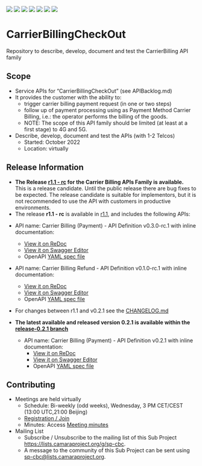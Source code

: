 <a href="https://github.com/camaraproject/CarrierBillingCheckOut/commits/" title="Last Commit"><img src="https://img.shields.io/github/last-commit/camaraproject/CarrierBillingCheckOut?style=plastic"></a>
<a href="https://github.com/camaraproject/CarrierBillingCheckOut/issues" title="Open Issues"><img src="https://img.shields.io/github/issues/camaraproject/CarrierBillingCheckOut?style=plastic"></a>
<a href="https://github.com/camaraproject/CarrierBillingCheckOut/pulls" title="Open Pull Requests"><img src="https://img.shields.io/github/issues-pr/camaraproject/CarrierBillingCheckOut?style=plastic"></a>
<a href="https://github.com/camaraproject/CarrierBillingCheckOut/graphs/contributors" title="Contributors"><img src="https://img.shields.io/github/contributors/camaraproject/CarrierBillingCheckOut?style=plastic"></a>
<a href="https://github.com/camaraproject/CarrierBillingCheckOut" title="Repo Size"><img src="https://img.shields.io/github/repo-size/camaraproject/CarrierBillingCheckOut?style=plastic"></a>
<a href="https://github.com/camaraproject/CarrierBillingCheckOut/blob/main/LICENSE" title="License"><img src="https://img.shields.io/badge/License-Apache%202.0-green.svg?style=plastic"></a>
<a href="https://github.com/camaraproject/CarrierBillingCheckOut/releases/latest" title="Latest Release"><img src="https://img.shields.io/github/release/camaraproject/CarrierBillingCheckOut?style=plastic"></a>

# CarrierBillingCheckOut
Repository to describe, develop, document and test the CarrierBilling API family

## Scope
* Service APIs for “CarrierBillingCheckOut” (see APIBacklog.md)  
* It provides the customer with the ability to: 
  * trigger carrier billing payment request (in one or two steps) 
  * follow up of payment processing using as Payment Method Carrier Billing, i.e.: the operator performs the billing of the goods.
  * NOTE: The scope of this API family should be limited (at least at a first stage) to 4G and 5G.
* Describe, develop, document and test the APIs (with 1-2 Telcos)  
  * Started: October 2022
  * Location: virtually  

## Release Information
<!-- Use/uncomment one or multiple the following options -->
<!-- Pre-releases of this sub project are available in https://github.com/camaraproject/§repo_name§/releases -->
<!-- The latest public release is available here: https://github.com/camaraproject/§repo_name§/releases/latest -->
<!-- For changes see [CHANGELOG.md](https://github.com/camaraproject/§repo_name§/blob/main/CHANGELOG.md) -->
* **The Release [r1.1 - rc](https://github.com/camaraproject/CarrierBillingCheckOut/blob/main/CHANGELOG.md#r1.1---rc) for the Carrier Billing APIs Family is available.**
<br>This is a release candidate. Until the public release there are bug fixes to be expected. The release candidate is suitable for implementors, but it is not recommended to use the API with customers in productive environments.
* The release **r1.1 - rc** is available in [r1.1](https://github.com/camaraproject/CarrierBillingCheckOut/tree/r1.1), and includes the following APIs:
- API name: Carrier Billing (Payment) - API Definition v0.3.0-rc.1 with inline documentation:
  - [View it on ReDoc](https://redocly.github.io/redoc/?url=https://raw.githubusercontent.com/camaraproject/CarrierBillingCheckOut/r1.1/code/API_definitions/carrier_billing.yaml&nocors)
  - [View it on Swagger Editor](https://editor.swagger.io/?url=https://raw.githubusercontent.com/camaraproject/CarrierBillingCheckOut/r1.1/code/API_definitions/carrier_billing.yaml)
  - OpenAPI [YAML spec file](https://github.com/camaraproject/CarrierBillingCheckOut/blob/r1.1/code/API_definitions/carrier_billing.yaml)

- API name: Carrier Billing Refund - API Definition v0.1.0-rc.1 with inline documentation:
  - [View it on ReDoc](https://redocly.github.io/redoc/?url=https://raw.githubusercontent.com/camaraproject/CarrierBillingCheckOut/r1.1/code/API_definitions/carrier_billing_refund.yaml&nocors)
  - [View it on Swagger Editor](https://editor.swagger.io/?url=https://raw.githubusercontent.com/camaraproject/CarrierBillingCheckOut/r1.1/code/API_definitions/carrier_billing_refund.yaml)
  - OpenAPI [YAML spec file](https://github.com/camaraproject/CarrierBillingCheckOut/blob/r1.1/code/API_definitions/carrier_billing_refund.yaml)

* For changes between r1.1 and v0.2.1 see the [CHANGELOG.md](https://github.com/camaraproject/CarrierBillingCheckOut/blob/main/CHANGELOG.md)

* **The latest available and released version 0.2.1 is available within the [release-0.2.1 branch](https://github.com/camaraproject/CarrierBillingCheckOut/tree/release-v0.2.1)**
  - API name: Carrier Billing (Payment) - API Definition v0.2.1 with inline documentation:
    - [View it on ReDoc](https://redocly.github.io/redoc/?url=https://raw.githubusercontent.com/camaraproject/CarrierBillingCheckOut/release-v0.2.1/code/API_definitions/carrier_billing.yaml&nocors)
    - [View it on Swagger Editor](https://editor.swagger.io/?url=https://raw.githubusercontent.com/camaraproject/CarrierBillingCheckOut/release-v0.2.1/code/API_definitions/carrier_billing.yaml)
    - OpenAPI [YAML spec file](https://github.com/camaraproject/CarrierBillingCheckOut/blob/release-v0.2.1/code/API_definitions/carrier_billing.yaml)

## Contributing
* Meetings are held virtually <!-- for new API families request a meeting link from the LF admin team or replace the information with the existing meeting information (of the API family) -->
    * Schedule: Bi-weekly (odd weeks), Wednesday, 3 PM CET/CEST (13:00 UTC,21:00 Beijing)
    * [Registration / Join](https://zoom-lfx.platform.linuxfoundation.org/meeting/96513497117?password=ac26d34b-87d2-4d78-aa47-4de1ca14c882)
    * Minutes: Access [Meeting minutes](https://wiki.camaraproject.org/display/CAM/CarrierBillingCheckOut)
* Mailing List
    <!-- Note: the $sub-project-mailinglistname$ is either already existing or will be created by the CAMARA Admin Team  -->
    * Subscribe / Unsubscribe to the mailing list of this Sub Project <https://lists.camaraproject.org/g/sp-cbc>.
    * A message to the community of this Sub Project can be sent using <sp-cbc@lists.camaraproject.org>.
